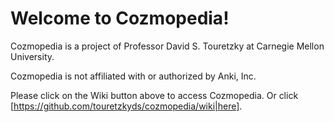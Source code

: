# Welcome to Cozmopedia!

Cozmopedia is a project of Professor David S. Touretzky at Carnegie Mellon University.

Cozmopedia is not affiliated with or authorized by Anki, Inc.

Please click on the Wiki button above to access Cozmopedia. Or click [https://github.com/touretzkyds/cozmopedia/wiki|here].
